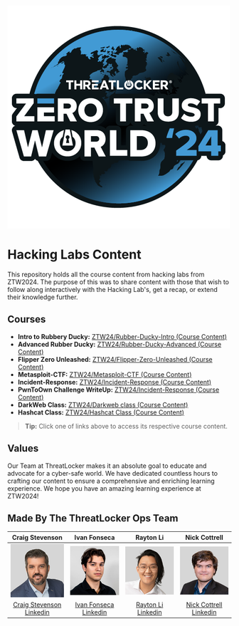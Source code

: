 ![ZTW Logo](Assets/Hacking_Labs_graphics_ztw_full_1.png)

# Hacking Labs Content

This repository holds all the course content from hacking labs from ZTW2024.
The purpose of this was to share content with those that wish to follow along
interactively with the Hacking Lab's, get a recap, or extend their knowledge further.

## Courses

* **Intro to Rubbery Ducky:** [ZTW24/Rubber-Ducky-Intro (Course Content)](Rubber-Ducky-Intro/README.md)
* **Advanced Rubber Ducky:** [ZTW24/Rubber-Ducky-Advanced (Course Content)](Rubber-Ducky-Advanced/README.md)
* **Flipper Zero Unleashed:** [ZTW24/Flipper-Zero-Unleashed (Course Content)](Flipper-Zero-Unleashed/README.md)
* **Metasploit-CTF:**  [ZTW24/Metasploit-CTF (Course Content)](Metasploit-CTF/README.md)
* **Incident-Response:** [ZTW24/Incident-Response (Course Content)](Incident-Response/README.md)
* **PwnToOwn Challenge WriteUp:** [ZTW24/Incident-Response (Course Content)](/PwnToOwn/ReadMe.md)
* **DarkWeb Class:** [ZTW24/Darkweb class (Course Content)](Darkweb/Readme.md)
* **Hashcat Class:** [ZTW24/Hashcat Class (Course Content)](HashCat/Readme.md)

> **Tip:** Click one of links above to access its respective course content.

## Values

Our Team at ThreatLocker makes it an absolute goal to educate and advocate for
a cyber-safe world. We have dedicated countless hours to crafting our content
to ensure a comprehensive and enriching learning experience. We hope you have an
amazing learning experience at ZTW2024!

## Made By The ThreatLocker Ops Team

|                               Craig Stevenson                               |                                 Ivan Fonseca                                 |                          Rayton Li                           |                                   Nick Cottrell                                    |
| :-------------------------------------------------------------------------: | :--------------------------------------------------------------------------: | :----------------------------------------------------------: | :--------------------------------------------------------------------------------: |
|        ![Craig Stevenson HEADSHOT](Assets/HeadShots/Craig_200px.jpg)        |          ![Ivan Fonseca HEADSHOT](Assets/HeadShots/Ivan_200px.jpg)           |   ![Rayton Li HEADSHOT](Assets/HeadShots/Rayton_200px.jpg)   |            ![Nick Cottrell HEADSHOT](Assets/HeadShots/Nick_C_200px.jpg)            |
| [Craig Stevenson Linkedin](https://www.linkedin.com/in/craig-stevenson-hq/) | [Ivan Fonseca Linkedin](https://www.linkedin.com/in/ivan-fonseca-64139222b/) | [Rayton Li Linkedin](https://www.linkedin.com/in/rayton-li/) | [Nick Cottrell Linkedin](https://www.linkedin.com/in/nicholas-cottrell-083564165/) |
